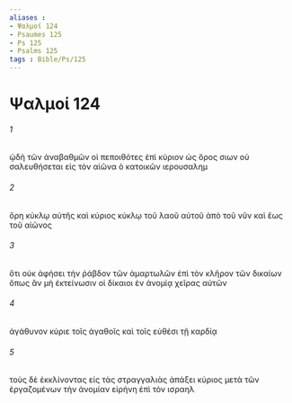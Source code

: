 ```yaml
---
aliases : 
- Ψαλμοί 124
- Psaumes 125
- Ps 125
- Psalms 125
tags : Bible/Ps/125
---
```


# Ψαλμοί 124

###### 1
ᾠδὴ τῶν ἀναβαθμῶν οἱ πεποιθότες ἐπὶ κύριον ὡς ὄρος σιων οὐ σαλευθήσεται εἰς τὸν αἰῶνα ὁ κατοικῶν ιερουσαλημ
###### 2
ὄρη κύκλῳ αὐτῆς καὶ κύριος κύκλῳ τοῦ λαοῦ αὐτοῦ ἀπὸ τοῦ νῦν καὶ ἕως τοῦ αἰῶνος
###### 3
ὅτι οὐκ ἀφήσει τὴν ῥάβδον τῶν ἁμαρτωλῶν ἐπὶ τὸν κλῆρον τῶν δικαίων ὅπως ἂν μὴ ἐκτείνωσιν οἱ δίκαιοι ἐν ἀνομίᾳ χεῖρας αὐτῶν
###### 4
ἀγάθυνον κύριε τοῖς ἀγαθοῖς καὶ τοῖς εὐθέσι τῇ καρδίᾳ
###### 5
τοὺς δὲ ἐκκλίνοντας εἰς τὰς στραγγαλιὰς ἀπάξει κύριος μετὰ τῶν ἐργαζομένων τὴν ἀνομίαν εἰρήνη ἐπὶ τὸν ισραηλ
